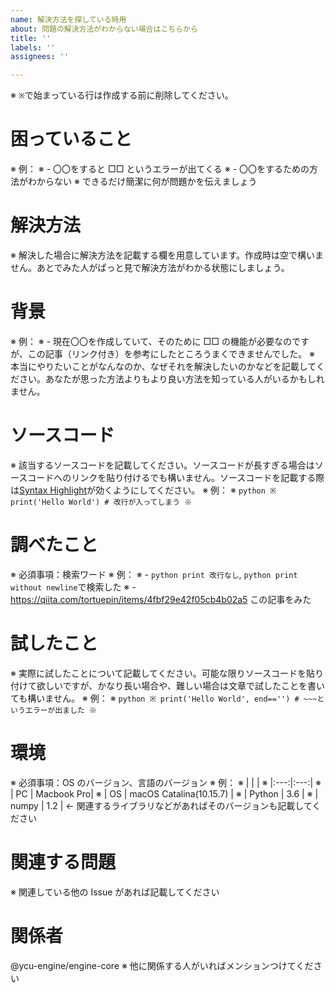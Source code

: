 ```yaml
---
name: 解決方法を探している時用
about: 問題の解決方法がわからない場合はこちらから
title: ''
labels: ''
assignees: ''

---
```


※ `※`で始まっている行は作成する前に削除してください。

# 困っていること

※ 例：
※ - 〇〇をすると □□ というエラーが出てくる
※ - 〇〇をするための方法がわからない
※ できるだけ簡潔に何が問題かを伝えましょう

# 解決方法

※ 解決した場合に解決方法を記載する欄を用意しています。作成時は空で構いません。あとでみた人がぱっと見で解決方法がわかる状態にしましょう。

# 背景

※ 例：
※ - 現在〇〇を作成していて、そのために □□ の機能が必要なのですが、この記事（リンク付き）を参考にしたところうまくできませんでした。
※ 本当にやりたいことがなんなのか、なぜそれを解決したいのかなどを記載してください。あなたが思った方法よりもより良い方法を知っている人がいるかもしれません。

# ソースコード

※ 該当するソースコードを記載してください。ソースコードが長すぎる場合はソースコードへのリンクを貼り付けるでも構いません。ソースコードを記載する際は[Syntax Highlight](https://docs.github.com/en/free-pro-team@latest/github/writing-on-github/creating-and-highlighting-code-blocks#syntax-highlighting)が効くようにしてください。
※ 例：
※ `python ※ print('Hello World') # 改行が入ってしまう ※ `

# 調べたこと

※ 必須事項：検索ワード
※ 例：
※ - `python print 改行なし`, `python print without newline`で検索した
※ - https://qiita.com/tortuepin/items/4fbf29e42f05cb4b02a5 この記事をみた

# 試したこと

※ 実際に試したことについて記載してください。可能な限りソースコードを貼り付けて欲しいですが、かなり長い場合や、難しい場合は文章で試したことを書いても構いません。
※ 例：
※ `python ※ print('Hello World', end=='') # ~~~というエラーが出ました ※ `

# 環境

※ 必須事項：OS のバージョン、言語のバージョン
※ 例：
※ | | |
※ |:---:|:---:|
※ | PC | Macbook Pro|
※ | OS | macOS Catalina(10.15.7) |
※ | Python | 3.6 |
※ | numpy | 1.2 | <- 関連するライブラリなどがあればそのバージョンも記載してください

# 関連する問題

※ 関連している他の Issue があれば記載してください

# 関係者

@ycu-engine/engine-core
※ 他に関係する人がいればメンションつけてください
